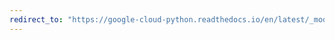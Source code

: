 ```yaml
---
redirect_to: "https://google-cloud-python.readthedocs.io/en/latest/_modules/google/cloud/monitoring/resource.html"
---
```

